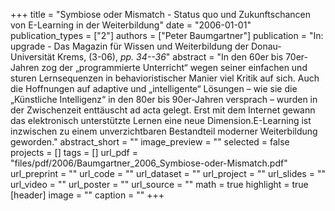 +++
title = "Symbiose oder Mismatch - Status quo und Zukunftschancen von E-Learning in der Weiterbildung"
date = "2006-01-01"
publication_types = ["2"]
authors = ["Peter Baumgartner"]
publication = "In: upgrade - Das Magazin für Wissen und Weiterbildung der Donau-Universität Krems, (3-06), _pp. 34--36_"
abstract = "In den 60er bis 70er-Jahren zog der „programmierte Unterricht“ wegen seiner einfachen und sturen Lernsequenzen in behavioristischer Manier viel Kritik auf sich. Auch die Hoffnungen auf adaptive und „intelligente“ Lösungen – wie sie die „Künstliche Intelligenz“ in den 80er bis 90er-Jahren versprach – wurden in der Zwischenzeit enttäuscht ad acta gelegt. Erst mit dem Internet gewann das elektronisch unterstützte Lernen eine neue Dimension.E-Learning ist inzwischen zu einem unverzichtbaren Bestandteil moderner Weiterbildung geworden."
abstract_short = ""
image_preview = ""
selected = false
projects = []
tags = []
url_pdf = "files/pdf/2006/Baumgartner_2006_Symbiose-oder-Mismatch.pdf"
url_preprint = ""
url_code = ""
url_dataset = ""
url_project = ""
url_slides = ""
url_video = ""
url_poster = ""
url_source = ""
math = true
highlight = true
[header]
image = ""
caption = ""
+++
